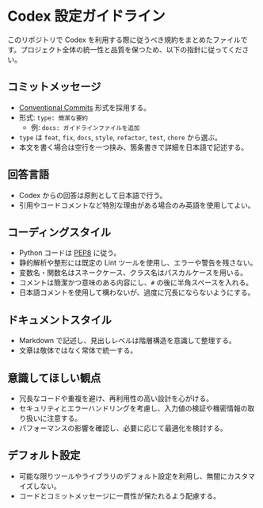 # Codex 設定ガイドライン

このリポジトリで Codex を利用する際に従うべき規約をまとめたファイルです。プロジェクト全体の統一性と品質を保つため、以下の指針に従ってください。

## コミットメッセージ
- [Conventional Commits](https://www.conventionalcommits.org/) 形式を採用する。
- 形式: `type: 簡潔な要約`
  - 例: `docs: ガイドラインファイルを追加`
- `type` は `feat`, `fix`, `docs`, `style`, `refactor`, `test`, `chore` から選ぶ。
- 本文を書く場合は空行を一つ挟み、箇条書きで詳細を日本語で記述する。

## 回答言語
- Codex からの回答は原則として日本語で行う。
- 引用やコードコメントなど特別な理由がある場合のみ英語を使用してよい。

## コーディングスタイル
- Python コードは [PEP8](https://peps.python.org/pep-0008/) に従う。
- 静的解析や整形には既定の Lint ツールを使用し、エラーや警告を残さない。
- 変数名・関数名はスネークケース、クラス名はパスカルケースを用いる。
- コメントは簡潔かつ意味のある内容にし、`#` の後に半角スペースを入れる。
- 日本語コメントを使用して構わないが、過度に冗長にならないようにする。

## ドキュメントスタイル
- Markdown で記述し、見出しレベルは階層構造を意識して整理する。
- 文章は敬体ではなく常体で統一する。

## 意識してほしい観点
- 冗長なコードや重複を避け、再利用性の高い設計を心がける。
- セキュリティとエラーハンドリングを考慮し、入力値の検証や機密情報の取り扱いに注意する。
- パフォーマンスの影響を確認し、必要に応じて最適化を検討する。

## デフォルト設定
- 可能な限りツールやライブラリのデフォルト設定を利用し、無闇にカスタマイズしない。
- コードとコミットメッセージに一貫性が保たれるよう配慮する。

